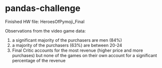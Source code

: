# pandas-challenge 

Finished HW file: HeroesOfPymoji_Final


Observations from the video game data:

1) a significant majority of the purchasers are men (84%)
2) a majority of the purchasers (63%) are between 20-24
3) Final Critic accounts for the most revenue (higher price and more purchases) but none of the games on their own account for a significant percentage of the revenue
